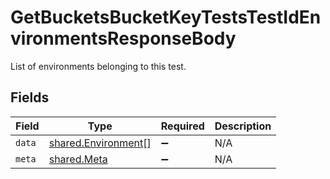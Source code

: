 # GetBucketsBucketKeyTestsTestIdEnvironmentsResponseBody

List of environments belonging to this test.


## Fields

| Field                                                      | Type                                                       | Required                                                   | Description                                                |
| ---------------------------------------------------------- | ---------------------------------------------------------- | ---------------------------------------------------------- | ---------------------------------------------------------- |
| `data`                                                     | [shared.Environment](../../models/shared/environment.md)[] | :heavy_minus_sign:                                         | N/A                                                        |
| `meta`                                                     | [shared.Meta](../../models/shared/meta.md)                 | :heavy_minus_sign:                                         | N/A                                                        |
